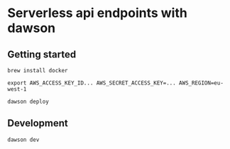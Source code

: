 # Serverless api endpoints with dawson

## Getting started

```
brew install docker
```

```
export AWS_ACCESS_KEY_ID... AWS_SECRET_ACCESS_KEY=... AWS_REGION=eu-west-1
```

```
dawson deploy
```

## Development

`dawson dev`
